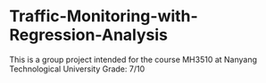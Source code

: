 # Traffic-Monitoring-with-Regression-Analysis
This is a group project intended for the course MH3510 at Nanyang Technological University
Grade: 7/10


